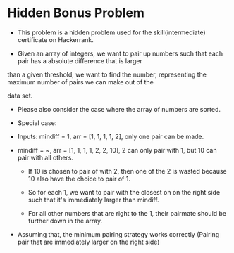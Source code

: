# Hidden Bonus Problem

* This problem is a hidden problem used for the skill(intermediate) certificate on Hackerrank.

* Given an array of integers, we want to pair up numbers such that each pair has a absolute difference that is larger

than a given threshold, we want to find the number, representing the maximum number of pairs we can make out of the

data set.

* Please also consider the case where the array of numbers are sorted.

* Special case:

* Inputs: mindiff = 1, arr = [1, 1, 1, 1, 2], only one pair can be made.

* mindiff = ~, arr = [1, 1, 1, 1, 2, 2, 10], 2 can only pair with 1, but 10 can pair with all others.
  * If 10 is chosen to pair of with 2, then one of the 2 is wasted because 10 also have the choice to pair of 1.

  * So for each 1, we want to pair with the closest on on the right side such that it's immediately larger than mindiff.
  * For all other numbers that are right to the 1, their pairmate should be further down in the array. 

* Assuming that, the minimum pairing strategy works correctly (Pairing pair that are immediately larger on the right 
side)
